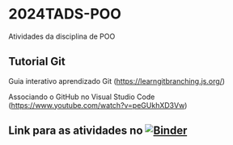 # 2024TADS-POO

Atividades da disciplina de POO 

## Tutorial Git

Guia interativo aprendizado Git (https://learngitbranching.js.org/) 

Associando o GitHub no Visual Studio Code (https://www.youtube.com/watch?v=peGUkhXD3Vw)

## Link para as atividades no [![Binder](https://mybinder.org/badge_logo.svg)](https://mybinder.org/v2/gh/bellincanta/2023TADS-POO/HEAD)
